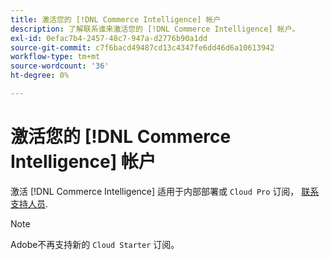 ```yaml
---
title: 激活您的 [!DNL Commerce Intelligence] 帐户
description: 了解联系谁来激活您的 [!DNL Commerce Intelligence] 帐户。
exl-id: 0efac7b4-2457-48c7-947a-d2776b90a1dd
source-git-commit: c7f6bacd49487cd13c4347fe6dd46d6a10613942
workflow-type: tm+mt
source-wordcount: '36'
ht-degree: 0%

---
```


# 激活您的 [!DNL Commerce Intelligence] 帐户

激活 [!DNL Commerce Intelligence] 适用于内部部署或 `Cloud Pro` 订阅， [联系支持人员](https://experienceleague.adobe.com/docs/commerce-knowledge-base/kb/troubleshooting/miscellaneous/mbi-service-policies.html).

>[!NOTE]
>
>Adobe不再支持新的 `Cloud Starter` 订阅。

